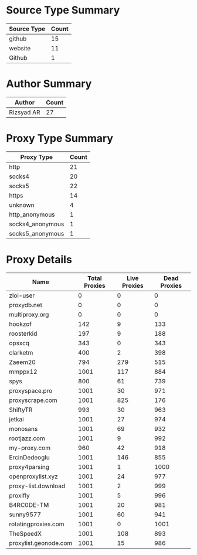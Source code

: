 # Source Type Summary

| Source Type | Count |
|-------------|-------|
| github | 15 |
| website | 11 |
| Github | 1 |


# Author Summary

| Author | Count |
|--------|-------|
| Rizsyad AR | 27 |


# Proxy Type Summary

| Proxy Type | Count |
|------------|-------|
| http | 21 |
| socks4 | 20 |
| socks5 | 22 |
| https | 14 |
| unknown | 4 |
| http_anonymous | 1 |
| socks4_anonymous | 1 |
| socks5_anonymous | 1 |


# Proxy Details

| Name | Total Proxies | Live Proxies | Dead Proxies |
|------|---------------|--------------|---------------|
| zloi-user | 0 | 0 | 0 |
| proxydb.net | 0 | 0 | 0 |
| multiproxy.org | 0 | 0 | 0 |
| hookzof | 142 | 9 | 133 |
| roosterkid | 197 | 9 | 188 |
| opsxcq | 343 | 0 | 343 |
| clarketm | 400 | 2 | 398 |
| Zaeem20 | 794 | 279 | 515 |
| mmppx12 | 1001 | 117 | 884 |
| spys | 800 | 61 | 739 |
| proxyspace.pro | 1001 | 30 | 971 |
| proxyscrape.com | 1001 | 825 | 176 |
| ShiftyTR | 993 | 30 | 963 |
| jetkai | 1001 | 27 | 974 |
| monosans | 1001 | 69 | 932 |
| rootjazz.com | 1001 | 9 | 992 |
| my-proxy.com | 960 | 42 | 918 |
| ErcinDedeoglu | 1001 | 146 | 855 |
| proxy4parsing | 1001 | 1 | 1000 |
| openproxylist.xyz | 1001 | 24 | 977 |
| proxy-list.download | 1001 | 2 | 999 |
| proxifly | 1001 | 5 | 996 |
| B4RC0DE-TM | 1001 | 20 | 981 |
| sunny9577 | 1001 | 60 | 941 |
| rotatingproxies.com | 1001 | 0 | 1001 |
| TheSpeedX | 1001 | 108 | 893 |
| proxylist.geonode.com | 1001 | 15 | 986 |
